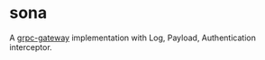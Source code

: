# sona

A [grpc-gateway](https://github.com/grpc-ecosystem/grpc-gateway) implementation with Log, Payload, Authentication interceptor.
